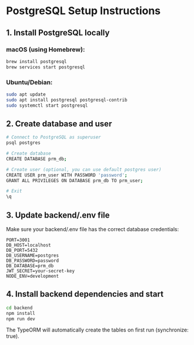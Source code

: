 # PostgreSQL Setup Instructions

## 1. Install PostgreSQL locally

### macOS (using Homebrew):
```bash
brew install postgresql
brew services start postgresql
```

### Ubuntu/Debian:
```bash
sudo apt update
sudo apt install postgresql postgresql-contrib
sudo systemctl start postgresql
```

## 2. Create database and user

```bash
# Connect to PostgreSQL as superuser
psql postgres

# Create database
CREATE DATABASE prm_db;

# Create user (optional, you can use default postgres user)
CREATE USER prm_user WITH PASSWORD 'password';
GRANT ALL PRIVILEGES ON DATABASE prm_db TO prm_user;

# Exit
\q
```

## 3. Update backend/.env file

Make sure your backend/.env file has the correct database credentials:

```
PORT=3001
DB_HOST=localhost
DB_PORT=5432
DB_USERNAME=postgres
DB_PASSWORD=password
DB_DATABASE=prm_db
JWT_SECRET=your-secret-key
NODE_ENV=development
```

## 4. Install backend dependencies and start

```bash
cd backend
npm install
npm run dev
```

The TypeORM will automatically create the tables on first run (synchronize: true).
